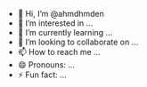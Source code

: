 - 👋 Hi, I’m @ahmdhmden
- 👀 I’m interested in ...
- 🌱 I’m currently learning ...
- 💞️ I’m looking to collaborate on ...
- 📫 How to reach me ...
- 😄 Pronouns: ...
- ⚡ Fun fact: ...

<!---
ahmdhmden/ahmdhmden is a ✨ special ✨ repository because its `README.md` (this file) appears on your GitHub profile.
You can click the Preview link to take a look at your changes.
--->
